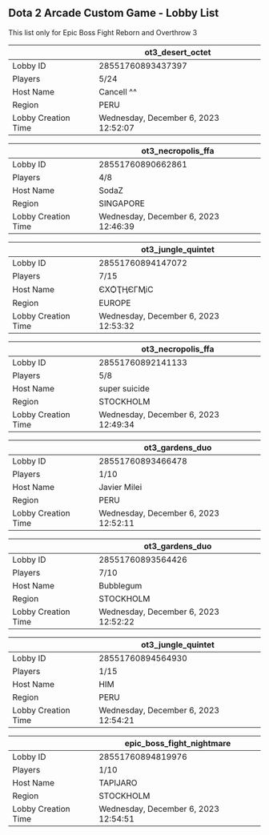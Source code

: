 ## Dota 2 Arcade Custom Game - Lobby List

This list only for Epic Boss Fight Reborn and Overthrow 3

|  | ot3_desert_octet |
| ------ | ------ |
| Lobby ID | 28551760893437397 |
| Players | 5/24 |
| Host Name | Cancell ^^ |
| Region | PERU |
| Lobby Creation Time | Wednesday, December 6, 2023 12:52:07 |


|  | ot3_necropolis_ffa |
| ------ | ------ |
| Lobby ID | 28551760890662861 |
| Players | 4/8 |
| Host Name | SodaZ |
| Region | SINGAPORE |
| Lobby Creation Time | Wednesday, December 6, 2023 12:46:39 |


|  | ot3_jungle_quintet |
| ------ | ------ |
| Lobby ID | 28551760894147072 |
| Players | 7/15 |
| Host Name | ЄXѺҬӉЄГӍіС |
| Region | EUROPE |
| Lobby Creation Time | Wednesday, December 6, 2023 12:53:32 |


|  | ot3_necropolis_ffa |
| ------ | ------ |
| Lobby ID | 28551760892141133 |
| Players | 5/8 |
| Host Name | super suicide |
| Region | STOCKHOLM |
| Lobby Creation Time | Wednesday, December 6, 2023 12:49:34 |


|  | ot3_gardens_duo |
| ------ | ------ |
| Lobby ID | 28551760893466478 |
| Players | 1/10 |
| Host Name | Javier Milei |
| Region | PERU |
| Lobby Creation Time | Wednesday, December 6, 2023 12:52:11 |


|  | ot3_gardens_duo |
| ------ | ------ |
| Lobby ID | 28551760893564426 |
| Players | 7/10 |
| Host Name | Bubblegum |
| Region | STOCKHOLM |
| Lobby Creation Time | Wednesday, December 6, 2023 12:52:22 |


|  | ot3_jungle_quintet |
| ------ | ------ |
| Lobby ID | 28551760894564930 |
| Players | 1/15 |
| Host Name | HIM |
| Region | PERU |
| Lobby Creation Time | Wednesday, December 6, 2023 12:54:21 |


|  | epic_boss_fight_nightmare |
| ------ | ------ |
| Lobby ID | 28551760894819976 |
| Players | 1/10 |
| Host Name | TAPIJARO |
| Region | STOCKHOLM |
| Lobby Creation Time | Wednesday, December 6, 2023 12:54:51 |


